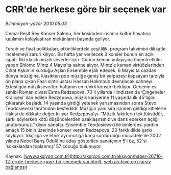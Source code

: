 # CRR'de herkese göre bir seçenek var

*Bilinmeyen-yazar 2010.05.03*

<font class="agenda2NewsSpot">
 Cemal Reşit Rey Konser Salonu, her kesimden insanın kültür hayatına katılımını kolaylaştıran mekânların başında geliyor.
</font>
<font class="newsDetail">
 <p class="MsoNormal">
  Tercih ve fiyat politikaları, etkinliklerdeki çeşitlilik, program takvimini dikkatle incelemeyi zaruri kılıyor. Bu hafta yer verilecek 3 konser bunun en açık ispatı. İlki klasik müzik severler için. Günün keman anlayışına önemli etkiler yapan Shlomo Mintz 4 Mayıs'ta sahne alıyor. Mintz'e keman virtüözlerinden Cihat Aşkın'ın kurduğu Aşkın Ensemble eşlik edecek. 6 Mayıs'ta cazdan dünya müziğine, klasikten pop müziğe geniş bir yelpazeyi kapsayan tarzıyla ön plana çıkan Faslı sintir ustası Hassan Hakmoun devralacak sahneyi. Ertesi gün müzikseverleri haftanın en renkli konseri bekliyor. Gecenin ev sahibi Roman divası Esma Redzepova. 70'li yıllarda Hindistan'da ‘Çingeneler Kraliçesi' ilan edilen Redzepova, müzik kariyerine 11 yaşında ilk 45'liğini çıkararak başladı. 14 yaşında girdiği yetenek yarışmasından sonra Stevo Teodosievski tarafından keşfedildi. Müziğin yanı sıra içinden geldiği kitlelerle ilişkisi de dikkate değer kılıyor Redzepova'yı. “Müzik fakirlerin tek lüksüdür, şarkı söylerken kötü düşüncelerden uzaklaşırsınız ve dans ederken açlığı unutursunuz.” diyor sanatçı. Ensemble Teodosievski ile binlercesi yardım amaçlı 15 binin üzerinde konser veren Redzepova, 20 farklı dilde şarkı söylüyor. Irkçılığa ve etnik ayrımcılığa karşı sürdürdüğü mücadele ile 2002 yılında Nobel Barış Ödülü'ne aday gösterilen sanatçının 5'i öz, 52'si ‘sokaklardan toplanmış’ 57 çocuğu bulunuyor.
 </p>
</font>

Kaynak: [www.aksiyon.com.tr](http://aksiyon.com.tr/aksiyon/haber-26716-12-crrde-herkese-gore-bir-secenek-var.html), [web.archive.org (arşiv bağlantısı)](http://web.archive.org/web/20101120100555/http://aksiyon.com.tr/aksiyon/haber-26716-12-crrde-herkese-gore-bir-secenek-var.html)
